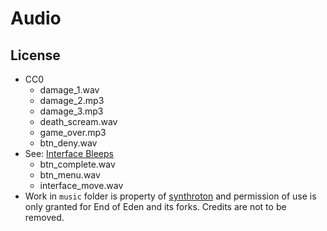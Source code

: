 # Audio

## License

- CC0
  - damage_1.wav
  - damage_2.mp3
  - damage_3.mp3
  - death_scream.wav
  - game_over.mp3
  - btn_deny.wav
- See: [Interface Bleeps](https://bleeoop.itch.io/interface-bleeps)
  - btn_complete.wav
  - btn_menu.wav
  - interface_move.wav
- Work in ``music`` folder is property of [synthroton](https://synthroton.bandcamp.com/) and permission of use is only granted for End of Eden and its forks. Credits are not to be removed.